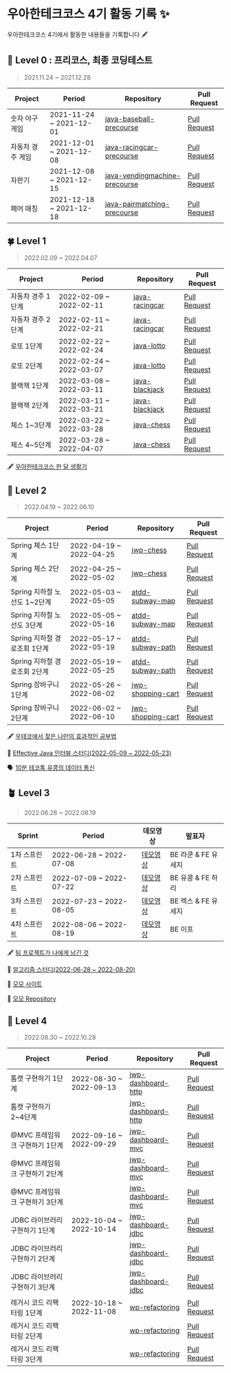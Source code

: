 # 우아한테크코스 4기 활동 기록 ✨
우아한테크코스 4기에서 활동한 내용들을 기록합니다 🖋


## 🌱 Level 0 : 프리코스, 최종 코딩테스트
> 2021.11.24 ~ 2021.12.28

|Project|Period|Repository|Pull Request|
|------|---|---|---|
|숫자 야구 게임|2021-11-24 ~ 2021-12-01|[java-baseball-precourse](https://github.com/kyukong/java-baseball-precourse/tree/yukong)|[Pull Request](https://github.com/woowacourse/java-baseball-precourse/pull/481)|
|자동차 경주 게임|2021-12-01 ~ 2021-12-08|[java-racingcar-precourse](https://github.com/kyukong/java-racingcar-precourse/tree/develop)|[Pull Request](https://github.com/woowacourse/java-racingcar-precourse/pull/394)|
|자판기|2021-12-08 ~ 2021-12-15|[java-vendingmachine-precourse	](https://github.com/kyukong/java-vendingmachine-precourse/tree/yubin)|[Pull Request](https://github.com/woowacourse/java-vendingmachine-precourse/pull/41)|
|페어 매칭|2021-12-18 ~ 2021-12-18|[java-pairmatching-precourse](https://github.com/kyukong/java-pairmatching-precourse/tree/yubin)|[Pull Request](https://github.com/woowacourse/java-pairmatching-precourse/pull/5)|

## 🍀 Level 1
> 2022.02.09 ~ 2022.04.07

|Project|Period|Repository|Pull Request|
|------|---|---|---|
|자동차 경주 1단계|2022-02-09 ~ 2022-02-11|[java-racingcar](https://github.com/kyukong/java-racingcar/tree/kyukong)|[Pull Request](https://github.com/woowacourse/java-racingcar/pull/295)|
|자동차 경주 2단계|2022-02-11 ~ 2022-02-21|[java-racingcar](https://github.com/kyukong/java-racingcar/tree/step2)|[Pull Request](https://github.com/woowacourse/java-racingcar/pull/391)|
|로또 1단계|2022-02-22 ~ 2022-02-24|[java-lotto](https://github.com/kyukong/java-lotto/tree/step1)|[Pull Request](https://github.com/woowacourse/java-lotto/pull/397)|
|로또 2단계|2022-02-24 ~ 2022-03-07|[java-lotto](https://github.com/kyukong/java-lotto/tree/step2)|[Pull Request](https://github.com/woowacourse/java-lotto/pull/486)|
|블랙잭 1단계|2022-03-08 ~ 2022-03-11|[java-blackjack](https://github.com/kyukong/java-blackjack/tree/step1)|[Pull Request](https://github.com/woowacourse/java-blackjack/pull/255)|
|블랙잭 2단계|2022-03-11 ~ 2022-03-21|[java-blackjack](https://github.com/kyukong/java-blackjack/tree/step2)|[Pull Request](https://github.com/woowacourse/java-blackjack/pull/330)|
|체스 1~3단계|2022-03-22 ~ 2022-03-28|[java-chess](https://github.com/kyukong/java-chess/tree/step1)|[Pull Request](https://github.com/woowacourse/java-chess/pull/288)|
|체스 4~5단계|2022-03-28 ~ 2022-04-07|[java-chess](https://github.com/kyukong/java-chess/tree/step2)|[Pull Request](https://github.com/woowacourse/java-chess/pull/396)|

🖋 [우아한테크코스 한 달 생활기](https://github.com/kyukong/woowa-writing-4/blob/kyukong/level1.md)

## 🌿 Level 2
> 2022.04.19 ~ 2022.06.10

|Project|Period|Repository|Pull Request|
|------|---|---|---|
|Spring 체스 1단계|2022-04-19 ~ 2022-04-25|[jwp-chess](https://github.com/kyukong/jwp-chess/tree/step1)|[Pull Request](https://github.com/woowacourse/jwp-chess/pull/401)|
|Spring 체스 2단계|2022-04-25 ~ 2022-05-02|[jwp-chess](https://github.com/kyukong/jwp-chess/tree/step2)|[Pull Request](https://github.com/woowacourse/jwp-chess/pull/478)|
|Spring 지하철 노선도 1~2단계|2022-05-03 ~ 2022-05-05|[atdd-subway-map](https://github.com/kyukong/atdd-subway-map/tree/step2)|[Pull Request](https://github.com/woowacourse/atdd-subway-map/pull/220)|
|Spring 지하철 노선도 3단계|2022-05-05 ~ 2022-05-16|[atdd-subway-map](https://github.com/kyukong/atdd-subway-map/tree/step3)|[Pull Request](https://github.com/woowacourse/atdd-subway-map/pull/302)|
|Spring 지하철 경로조회 1단계|2022-05-17 ~ 2022-05-19|[atdd-subway-path](https://github.com/kyukong/atdd-subway-path/tree/step1)|[Pull Request](https://github.com/woowacourse/atdd-subway-path/pull/179)|
|Spring 지하철 경로조회 2단계|2022-05-19 ~ 2022-05-25|[atdd-subway-path](https://github.com/kyukong/atdd-subway-path/tree/step2)|[Pull Request](https://github.com/woowacourse/atdd-subway-path/pull/326)|
|Spring 장바구니 1단계|2022-05-26 ~ 2022-06-02|[jwp-shopping-cart](https://github.com/kyukong/jwp-shopping-cart/tree/step1)|[Pull Request](https://github.com/woowacourse/jwp-shopping-cart/pull/80)|
|Spring 장바구니 2단계|2022-06-02 ~ 2022-06-10|[jwp-shopping-cart](https://github.com/kyukong/jwp-shopping-cart/tree/step2)|[Pull Request](https://github.com/woowacourse/jwp-shopping-cart/pull/146)|

🖋 [우테코에서 찾은 나만의 효과적인 공부법](https://github.com/kyukong/woowa-writing-4/blob/kyukong/level2.md)

📖 [Effective Java 인터뷰 스터디(2022-05-09 ~ 2022-05-23)](https://github.com/woowacourse-study/2022-lv2-effective-java-interview)

🗣 [10분 테코톡 유콩의 데이터 통신](https://www.youtube.com/watch?v=EkNk8YeqZyM&t=589s)

## 🪴 Level 3
> 2022.06.28 ~ 2022.08.19

|Sprint|Period|데모영상|발표자|
|------|---|---|---|
|1차 스프린트|2022-06-28 ~ 2022-07-08|[데모영상](https://www.youtube.com/watch?v=-86HlsrqgJY&t=21s)|BE 라쿤 & FE 유세지|
|2차 스프린트|2022-07-09 ~ 2022-07-22|[데모영상](https://www.youtube.com/watch?v=FvhTuj_Cxvk&t=20s)|BE 유콩 & FE 하리|
|3차 스프린트|2022-07-23 ~ 2022-08-05|[데모영상](https://www.youtube.com/watch?v=W5Rloao4zuQ)|BE 렉스 & FE 유세지|
|4차 스프린트|2022-08-06 ~ 2022-08-19|[데모영상](https://www.youtube.com/watch?v=Qa944GNc2ec)|BE 이프|

🖋 [팀 프로젝트가 나에게 남긴 것](https://github.com/kyukong/woowa-writing-4/blob/kyukong/level3.md)

📖 [알고리즘 스터디(2022-06-28 ~ 2022-08-20)](https://github.com/woowacourse-study/2022-lv3-algorithm-study)

👀 [모모 사이트](https://www.moyeora.site/)

🌸 [모모 Repository](https://github.com/woowacourse-teams/2022-momo/tree/release-be)

## 🌳 Level 4
> 2022.08.30 ~ 2022.10.28

|Project|Period|Repository|Pull Request|
|------|---|---|---|
|톰캣 구현하기 1단계|2022-08-30 ~ 2022-09-13|[jwp-dashboard-http](https://github.com/kyukong/jwp-dashboard-http/tree/step1)|[Pull Request](https://github.com/woowacourse/jwp-dashboard-http/pull/122)|
|톰캣 구현하기 2~4단계||[jwp-dashboard-http](https://github.com/kyukong/jwp-dashboard-http/tree/step4)|[Pull Request](https://github.com/woowacourse/jwp-dashboard-http/pull/237)|
|@MVC 프레임워크 구현하기 1단계|2022-09-16 ~ 2022-09-29|[jwp-dashboard-mvc](https://github.com/kyukong/jwp-dashboard-mvc/tree/step1)|[Pull Request](https://github.com/woowacourse/jwp-dashboard-mvc/pull/169)|
|@MVC 프레임워크 구현하기 2단계||[jwp-dashboard-mvc](https://github.com/kyukong/jwp-dashboard-mvc/tree/step2)|[Pull Request](https://github.com/woowacourse/jwp-dashboard-mvc/pull/251)|
|@MVC 프레임워크 구현하기 3단계||[jwp-dashboard-mvc](https://github.com/kyukong/jwp-dashboard-mvc/tree/step3)|[Pull Request](https://github.com/woowacourse/jwp-dashboard-mvc/pull/306)|
|JDBC 라이브러리 구현하기 1단계|2022-10-04 ~ 2022-10-14|[jwp-dashboard-jdbc](https://github.com/kyukong/jwp-dashboard-jdbc/tree/step1)|[Pull Request](https://github.com/woowacourse/jwp-dashboard-jdbc/pull/114)|
|JDBC 라이브러리 구현하기 2단계||[jwp-dashboard-jdbc](https://github.com/kyukong/jwp-dashboard-jdbc/tree/step2)|[Pull Request](https://github.com/woowacourse/jwp-dashboard-jdbc/pull/143)|
|JDBC 라이브러리 구현하기 3단계||[jwp-dashboard-jdbc](https://github.com/kyukong/jwp-dashboard-jdbc/tree/step3)|[Pull Request](https://github.com/woowacourse/jwp-dashboard-jdbc/pull/192)|
|레거시 코드 리팩터링 1단계|2022-10-18 ~ 2022-11-08|[wp-refactoring](https://github.com/kyukong/jwp-refactoring/tree/step1)|[Pull Request](https://github.com/woowacourse/jwp-refactoring/pull/269)|
|레거시 코드 리팩터링 2단계||[wp-refactoring](https://github.com/kyukong/jwp-refactoring/tree/step2)|[Pull Request](https://github.com/woowacourse/jwp-refactoring/pull/325)|
|레거시 코드 리팩터링 3단계||[wp-refactoring](https://github.com/kyukong/jwp-refactoring/tree/step3)|[Pull Request](https://github.com/woowacourse/jwp-refactoring/pull/412)|
